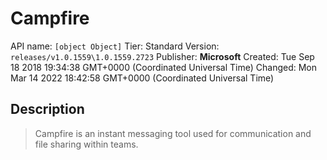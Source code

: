 # Campfire
API name: `[object Object]`
Tier: Standard
Version: `releases/v1.0.1559\1.0.1559.2723`
Publisher: **Microsoft**
Created: Tue Sep 18 2018 19:34:38 GMT+0000 (Coordinated Universal Time)
Changed: Mon Mar 14 2022 18:42:58 GMT+0000 (Coordinated Universal Time)

## Description
> Campfire is an instant messaging tool used for communication and file sharing within teams.
